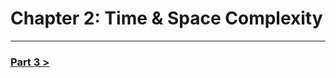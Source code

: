 Chapter 2: Time & Space Complexity
==================================

--------------------------------------------------------------------------------------------------------------

### [Part 3 >](./../part_3.md)